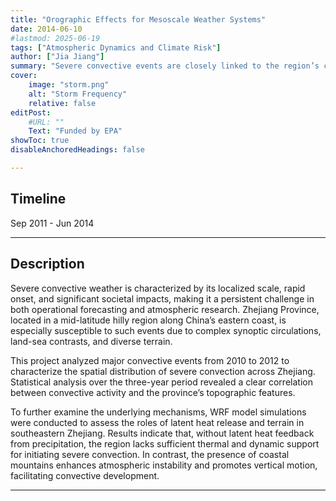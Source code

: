 ```yaml
---
title: "Orographic Effects for Mesoscale Weather Systems" 
date: 2014-06-10
#lastmod: 2025-06-19
tags: ["Atmospheric Dynamics and Climate Risk"]
author: ["Jia Jiang"]
summary: "Severe convective events are closely linked to the region’s complex terrain and land-sea interactions. Analysis and WRF simulations show that coastal mountains and latent heat release play key roles in triggering and sustaining convection."
cover:
    image: "storm.png"
    alt: "Storm Frequency"
    relative: false
editPost:
    #URL: ""
    Text: "Funded by EPA"
showToc: true
disableAnchoredHeadings: false

---
```


## Timeline
Sep 2011 - Jun 2014

---

## Description
Severe convective weather is characterized by its localized scale, rapid onset, and significant societal impacts, making it a persistent challenge in both operational forecasting and atmospheric research. Zhejiang Province, located in a mid-latitude hilly region along China’s eastern coast, is especially susceptible to such events due to complex synoptic circulations, land-sea contrasts, and diverse terrain.

This project analyzed major convective events from 2010 to 2012 to characterize the spatial distribution of severe convection across Zhejiang. Statistical analysis over the three-year period revealed a clear correlation between convective activity and the province’s topographic features.

To further examine the underlying mechanisms, WRF model simulations were conducted to assess the roles of latent heat release and terrain in southeastern Zhejiang. Results indicate that, without latent heat feedback from precipitation, the region lacks sufficient thermal and dynamic support for initiating severe convection. In contrast, the presence of coastal mountains enhances atmospheric instability and promotes vertical motion, facilitating convective development.


---
